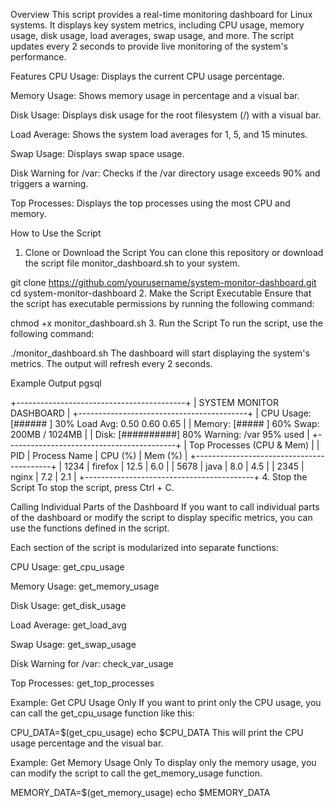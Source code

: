 Overview
This script provides a real-time monitoring dashboard for Linux systems. It displays key system metrics, including CPU usage, memory usage, disk usage, load averages, swap usage, and more. The script updates every 2 seconds to provide live monitoring of the system's performance.

Features
CPU Usage: Displays the current CPU usage percentage.

Memory Usage: Shows memory usage in percentage and a visual bar.

Disk Usage: Displays disk usage for the root filesystem (/) with a visual bar.

Load Average: Shows the system load averages for 1, 5, and 15 minutes.

Swap Usage: Displays swap space usage.

Disk Warning for /var: Checks if the /var directory usage exceeds 90% and triggers a warning.

Top Processes: Displays the top processes using the most CPU and memory.

How to Use the Script
1. Clone or Download the Script
You can clone this repository or download the script file monitor_dashboard.sh to your system.

 
 
git clone https://github.com/yourusername/system-monitor-dashboard.git
cd system-monitor-dashboard
2. Make the Script Executable
Ensure that the script has executable permissions by running the following command:

 
 
chmod +x monitor_dashboard.sh
3. Run the Script
To run the script, use the following command:

 
 
./monitor_dashboard.sh
The dashboard will start displaying the system's metrics. The output will refresh every 2 seconds.

Example Output
pgsql
 
+------------------------------------------+
|        SYSTEM MONITOR DASHBOARD         |
+------------------------------------------+
| CPU Usage: [######    ]  30%  Load Avg: 0.50 0.60 0.65 |
| Memory:    [#####     ]  60%  Swap: 200MB / 1024MB |
| Disk:      [##########]  80%  Warning: /var 95% used |
+------------------------------------------+
| Top Processes (CPU & Mem)               |
| PID   | Process Name    | CPU (%) | Mem (%) |
+------------------------------------------+
| 1234  | firefox         | 12.5    |  6.0    |
| 5678  | java            | 8.0     |  4.5    |
| 2345  | nginx           | 7.2     |  2.1    |
+------------------------------------------+
4. Stop the Script
To stop the script, press Ctrl + C.

Calling Individual Parts of the Dashboard
If you want to call individual parts of the dashboard or modify the script to display specific metrics, you can use the functions defined in the script.

Each section of the script is modularized into separate functions:

CPU Usage: get_cpu_usage

Memory Usage: get_memory_usage

Disk Usage: get_disk_usage

Load Average: get_load_avg

Swap Usage: get_swap_usage

Disk Warning for /var: check_var_usage

Top Processes: get_top_processes

Example: Get CPU Usage Only
If you want to print only the CPU usage, you can call the get_cpu_usage function like this:

 
 
CPU_DATA=$(get_cpu_usage)
echo $CPU_DATA
This will print the CPU usage percentage and the visual bar.

Example: Get Memory Usage Only
To display only the memory usage, you can modify the script to call the get_memory_usage function.

 
 
MEMORY_DATA=$(get_memory_usage)
echo $MEMORY_DATA
